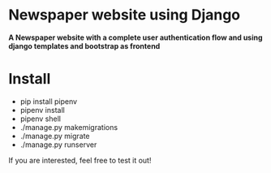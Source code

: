 # Newspaper website using Django
**A Newspaper website with a complete user authentication flow and using django templates and bootstrap as frontend**

# Install
  - pip install pipenv
  - pipenv install
  - pipenv shell
  - ./manage.py makemigrations
  - ./manage.py migrate
  - ./manage.py runserver
  


If you are interested, feel free to test it out!
